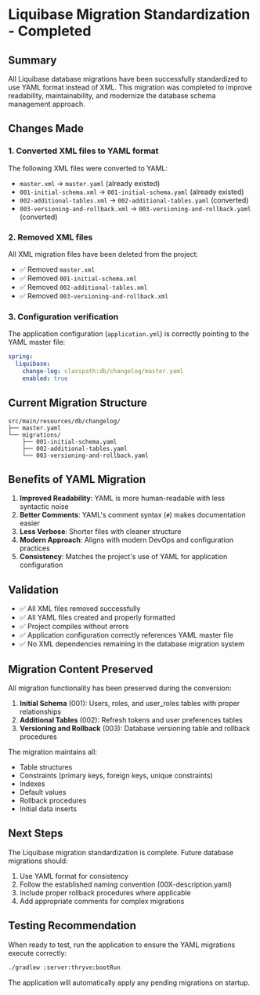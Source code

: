 # Liquibase Migration Standardization - Completed

## Summary

All Liquibase database migrations have been successfully standardized to use YAML format instead of XML. This migration was completed to improve readability, maintainability, and modernize the database schema management approach.

## Changes Made

### 1. Converted XML files to YAML format

The following XML files were converted to YAML:

- `master.xml` → `master.yaml` (already existed)
- `001-initial-schema.xml` → `001-initial-schema.yaml` (already existed)
- `002-additional-tables.xml` → `002-additional-tables.yaml` (converted)
- `003-versioning-and-rollback.xml` → `003-versioning-and-rollback.yaml` (converted)

### 2. Removed XML files

All XML migration files have been deleted from the project:

- ✅ Removed `master.xml`
- ✅ Removed `001-initial-schema.xml`
- ✅ Removed `002-additional-tables.xml`
- ✅ Removed `003-versioning-and-rollback.xml`

### 3. Configuration verification

The application configuration (`application.yml`) is correctly pointing to the YAML master file:

```yaml
spring:
  liquibase:
    change-log: classpath:db/changelog/master.yaml
    enabled: true
```

## Current Migration Structure

```
src/main/resources/db/changelog/
├── master.yaml
└── migrations/
    ├── 001-initial-schema.yaml
    ├── 002-additional-tables.yaml
    └── 003-versioning-and-rollback.yaml
```

## Benefits of YAML Migration

1. **Improved Readability**: YAML is more human-readable with less syntactic noise
2. **Better Comments**: YAML's comment syntax (`#`) makes documentation easier
3. **Less Verbose**: Shorter files with cleaner structure
4. **Modern Approach**: Aligns with modern DevOps and configuration practices
5. **Consistency**: Matches the project's use of YAML for application configuration

## Validation

- ✅ All XML files removed successfully
- ✅ All YAML files created and properly formatted
- ✅ Project compiles without errors
- ✅ Application configuration correctly references YAML master file
- ✅ No XML dependencies remaining in the database migration system

## Migration Content Preserved

All migration functionality has been preserved during the conversion:

1. **Initial Schema** (001): Users, roles, and user_roles tables with proper relationships
2. **Additional Tables** (002): Refresh tokens and user preferences tables
3. **Versioning and Rollback** (003): Database versioning table and rollback procedures

The migration maintains all:
- Table structures
- Constraints (primary keys, foreign keys, unique constraints)
- Indexes
- Default values
- Rollback procedures
- Initial data inserts

## Next Steps

The Liquibase migration standardization is complete. Future database migrations should:

1. Use YAML format for consistency
2. Follow the established naming convention (00X-description.yaml)
3. Include proper rollback procedures where applicable
4. Add appropriate comments for complex migrations

## Testing Recommendation

When ready to test, run the application to ensure the YAML migrations execute correctly:

```bash
./gradlew :server:thryve:bootRun
```

The application will automatically apply any pending migrations on startup.
